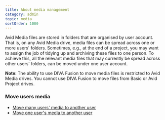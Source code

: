 ```yaml
---
title: About media management
category: admin
topic: media
sortOrder: 1000
---
```


Avid Media files are stored in folders that are organised by user account. That is, on any Avid Media drive, media files can be spread across one or more users' folders. Sometimes, e.g., at the end of a project, you may want to assign the job of tidying up and archiving these files to one person. To achieve this, all the relevant media files that may currently be spread across other users' folders, can be moved under one user account.

<p class="note">
  <strong>Note</strong>:
  The ability to use DIVA Fusion to move media files is restricted to Avid Media drives. You cannot use DIVA Fusion to move files from Basic or Avid Project drives.
</p>

### Move users media

- [Move many users' media to another user](/v2/articles/move-many-users-media.html)
- [Move one user's media to another user](/v2/articles/move-one-users-media.html)

